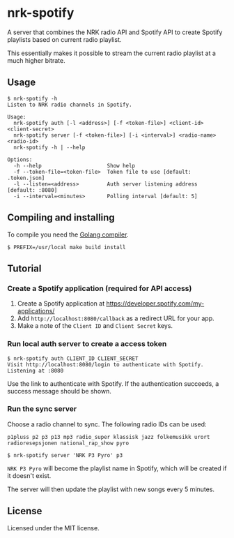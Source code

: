 # nrk-spotify

A server that combines the NRK radio API and Spotify API to create Spotify
playlists based on current radio playlist.

This essentially makes it possible to stream the current radio playlist at a
much higher bitrate.

## Usage

```
$ nrk-spotify -h
Listen to NRK radio channels in Spotify.

Usage:
  nrk-spotify auth [-l <address>] [-f <token-file>] <client-id> <client-secret>
  nrk-spotify server [-f <token-file>] [-i <interval>] <radio-name> <radio-id>
  nrk-spotify -h | --help

Options:
  -h --help                     Show help
  -f --token-file=<token-file>  Token file to use [default: .token.json]
  -l --listen=<address>         Auth server listening address [default: :8080]
  -i --interval=<minutes>       Polling interval [default: 5]
```

## Compiling and installing

To compile you need the [Golang compiler](http://golang.org/doc/install).

`$ PREFIX=/usr/local make build install`

## Tutorial

### Create a Spotify application (required for API access)

1. Create a Spotify application at https://developer.spotify.com/my-applications/
2. Add `http://localhost:8080/callback` as a redirect URL for your app.
3. Make a note of the `Client ID` and `Client Secret` keys.

### Run local auth server to create a access token

```
$ nrk-spotify auth CLIENT_ID CLIENT_SECRET
Visit http://localhost:8080/login to authenticate with Spotify.
Listening at :8080
```

Use the link to authenticate with Spotify. If the authentication succeeds, a
success message should be shown.

### Run the sync server

Choose a radio channel to sync. The following radio IDs can be used:

`p1pluss p2 p3 p13 mp3 radio_super klassisk jazz folkemusikk urort
radioresepsjonen national_rap_show pyro`

```
$ nrk-spotify server 'NRK P3 Pyro' p3
```

`NRK P3 Pyro` will become the playlist name in Spotify, which will be
created if it doesn't exist.

The server will then update the playlist with new songs every 5 minutes. 

## License
Licensed under the MIT license.
